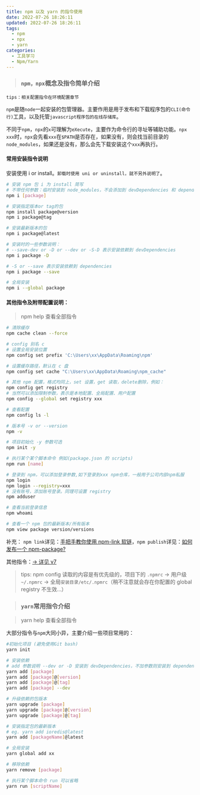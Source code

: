 ```yaml
---
title: npm 以及 yarn 的指令使用
date: 2022-07-26 18:26:11
updated: 2022-07-26 18:26:11
tags:
  - npm
  - npx
  - yarn
categories:
  - 工具学习
  - Npm/Yarn
---
```


> ### `npm，npx`概念及指令简单介绍

`tips：相关配置指令在环境配置章节`

`npm`是随`node`一起安装的包管理器。主要作用是用于发布和下载程序包的`CLI(命令行)`工具，以及托管`javascript程序包的在线存储库`。

不同于`npm`，`npx`的`x`可理解为`eXecute`，主要作为命令行的寻址等辅助功能。`npx xxx`时，`npx`会先看`xxx`在`$PATH`是否存在，如果没有，则会找当前目录的`node_modules`，如果还是没有，那么会先下载安装这个`xxx`再执行。

<!-- more -->

#### 常用安装指令说明

安装使用 i or install。`卸载时使用 uni or uninstall，就不另外说明了`。

```bash
# 安装 npm 包 i 为 install 简写
# 不带任何参数：临时安装到 node_modules，不会添加到 devDependencies 和 dependencies
npm i [package]

# 安装指定版本or tag的包
npm install package@version
npm i package@tag

# 安装最新版本的包
npm i package@latest

# 安装时的一些参数说明：
# --save-dev or -D or --dev or -S-D 表示安装依赖到 devDependencies
npm i package -D

# -S or --save 表示安装依赖到 dependencies
npm i package --save

# 全局安装
npm i --global package
```

#### 其他指令及附带配置说明：

> npm help 查看全部指令

```bash
# 清除缓存
npm cache clean --force

# config 别名 c
# 设置全局安装位置
npm config set prefix 'C:\Users\xx\AppData\Roaming\npm'

# 设置缓存路径，默认在 c 盘
npm config set cache "C:\Users\xx\AppData\Roaming\npm_cache"

# 其他 npm 配置，格式均同上，set 设置，get 读取，delete删除，例如：
npm config get registry
# 当然可以添加限制参数，表示是本地配置、全局配置、用户配置
npm config --global set registry xxx

# 查看配置
npm config ls -l

# 版本号 -v or --version
npm -v

# 项目初始化 -y 参数可选
npm init -y

# 执行某个某个脚本命令 例如(package.json 的 scripts)
npm run [name]

# 登录到 npm，可以添加登录参数,如下登录到xxx npm仓库，一般用于公司内部npm私服
npm login
npm login --registry=xxx
# 没有账号，添加账号登录。同理可设置 registry
npm adduser

# 查看当前登录信息
npm whoami

# 查看一个 npm 包的最新版本/所有版本
npm view package version/versions
```

补充： `npm link`详见：[手把手教你使用 npm-link 软链](/share/npm-link)，`npm publish`详见：[如何发布一个 npm-package?](/share/npm-publish)

其他指令：[-> 详见 v7](https://docs.npmjs.com/cli/v7/commands/npm-install)

> tips: npm config 读取的内容是有优先级的，项目下的 `.npmrc` -> 用户级`~/.npmrc` -> 全局`安装目录/etc/.npmrc`（稍不注意就会存在你配置的 global registry 不生效...）

> ### `yarn`常用指令介绍

> yarn help 查看全部指令

大部分指令与`npm`大同小异，主要介绍一些项目常用的：

```bash
#初始化项目 (避免使用Git bash)
yarn init

# 安装依赖
# add 参数说明 --dev or -D 安装到 devDependencies，不加参数则安装到 dependencies
yarn add [package]
yarn add [package]@[version]
yarn add [package]@[tag]
yarn add [package] --dev

# 升级依赖的包版本
yarn upgrade [package]
yarn upgrade [package]@[version]
yarn upgrade [package]@[tag]

# 安装指定包的最新版本
# eg. yarn add ioredis@latest
yarn add [packageName]@latest

# 全局安装
yarn global add xx

# 移除依赖
yarn remove [package]

# 执行某个脚本命令 run 可以省略
yarn run [scriptName]
```
